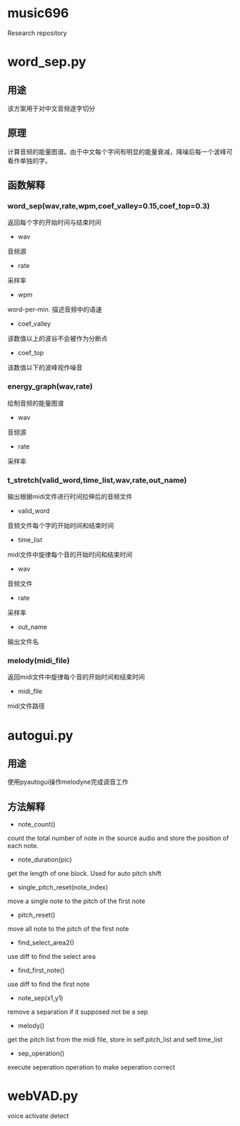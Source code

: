 # music696

Research repository

# word_sep.py

## 用途

该方案用于对中文音频逐字切分

## 原理

计算音频的能量图谱。由于中文每个字间有明显的能量衰减，降噪后每一个波峰可看作单独的字。

## 函数解释

### word_sep(wav,rate,wpm,coef_valley=0.15,coef_top=0.3)

返回每个字的开始时间与结束时间

- wav

音频源

- rate

采样率

- wpm

word-per-min. 描述音频中的语速

- coef_valley

该数值以上的波谷不会被作为分断点

- coef_top

该数值以下的波峰视作噪音

### energy_graph(wav,rate)

绘制音频的能量图谱

- wav

音频源

- rate

采样率

### t_stretch(valid_word,time_list,wav,rate,out_name)

输出根据midi文件进行时间拉伸后的音频文件

- valid_word

音频文件每个字的开始时间和结束时间

- time_list

midi文件中旋律每个音的开始时间和结束时间

- wav

音频文件

- rate

采样率

- out_name

输出文件名

### melody(midi_file)

返回midi文件中旋律每个音的开始时间和结束时间

- midi_file

midi文件路径

# autogui.py

## 用途

使用pyautogui操作melodyne完成调音工作

## 方法解释

- note_count()

count the total number of note in the source audio and store the position of each note.

- note_duration(pic)

get the length of one block. Used for auto pitch shift

- single_pitch_reset(note_index)

move a single note to the pitch of the first note

- pitch_reset()

move all note to the pitch of the first note

- find_select_area2()

use diff to find the select area

- find_first_note()

use diff to find the first note

- note_sep(x1,y1)

remove a separation if it supposed not be a sep

- melody()

get the pitch list from the midi file, store in self.pitch_list and self.time_list

- sep_operation()

execute seperation operation to make seperation correct

# webVAD.py

voice activate detect




